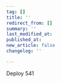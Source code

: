 ```yaml
---
tag: []
title: ''
redirect_from: []
summary: ''
last_modified_at: 
published_at: 
new_article: false
changelog: ''

---
```

Deploy 541